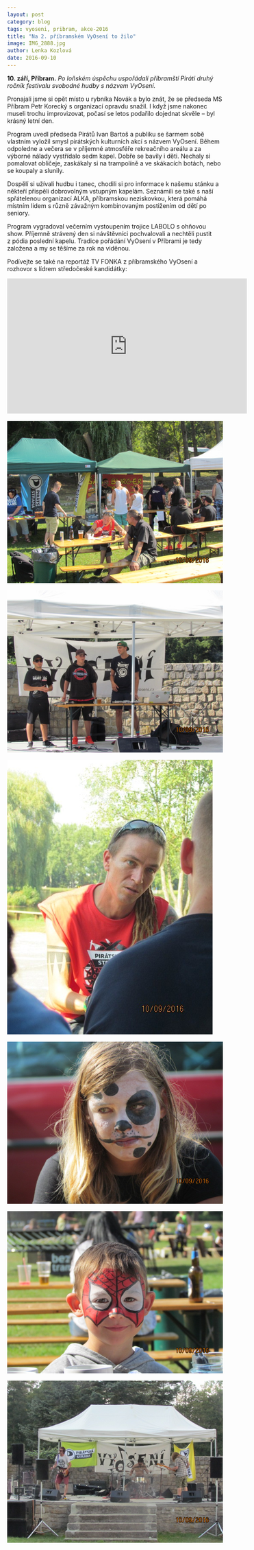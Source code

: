 ```yaml
---
layout: post
category: blog
tags: vyoseni, pribram, akce-2016
title: "Na 2. příbramském VyOsení to žilo"
image: IMG_2888.jpg
author: Lenka Kozlová
date: 2016-09-10
---
```


**10. září, Příbram.** *Po loňském úspěchu uspořádali příbramští Piráti druhý ročník festivalu svobodné hudby s názvem VyOsení.*

Pronajali jsme si opět místo u rybníka Novák a bylo znát, že se předseda MS Příbram Petr Korecký s organizací opravdu snažil. I když jsme nakonec museli trochu improvizovat, počasí se letos podařilo dojednat skvěle – byl krásný letní den.

Program uvedl předseda Pirátů Ivan Bartoš a publiku se šarmem sobě vlastním vyložil smysl pirátských kulturních akcí s názvem VyOsení. Během odpoledne a večera se v příjemné atmosféře rekreačního areálu a za výborné nálady vystřídalo sedm kapel. Dobře se bavily i děti. Nechaly si pomalovat obličeje, zaskákaly si na trampolíně a ve skákacích botách, nebo se koupaly a slunily.

Dospělí si užívali hudbu i tanec, chodili si pro informace k našemu stánku a někteří přispěli dobrovolným vstupným kapelám. Seznámili se také s naší spřátelenou organizací ALKA, příbramskou neziskovkou, která pomáhá místním lidem s různě závažným kombinovaným postižením od dětí po seniory.

Program vygradoval večerním vystoupením trojice LABOLO s ohňovou show. Příjemně strávený den si návštěvníci pochvalovali a nechtěli pustit z pódia poslední kapelu. Tradice pořádání VyOsení v Příbrami je tedy založena a my se těšíme za rok na viděnou.

Podívejte se také na reportáž TV FONKA z příbramského VyOsení a rozhovor s lídrem středočeské kandidátky:

<iframe width="560" height="315" src="https://www.youtube.com/embed/KRZltpYD3Cw" frameborder="0" allowfullscreen></iframe>

![Fotky z VyOsení](/assets/img/posts/IMG_2726.jpg)

![Fotky z VyOsení](/assets/img/posts/IMG_2734.jpg)

![Fotky z VyOsení](/assets/img/posts/IMG_2758.jpg)

![Fotky z VyOsení](/assets/img/posts/IMG_2763.jpg)

![Fotky z VyOsení](/assets/img/posts/IMG_2778.jpg)

![Fotky z VyOsení](/assets/img/posts/IMG_2830.jpg)
